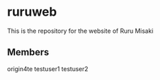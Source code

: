 # ruruweb
This is the repository for the website of Ruru Misaki

## Members
origin4te
testuser1
testuser2
